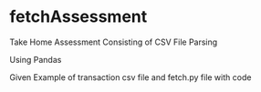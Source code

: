 # fetchAssessment
Take Home Assessment Consisting of CSV File Parsing

Using Pandas

Given Example of transaction csv file and fetch.py file with code
